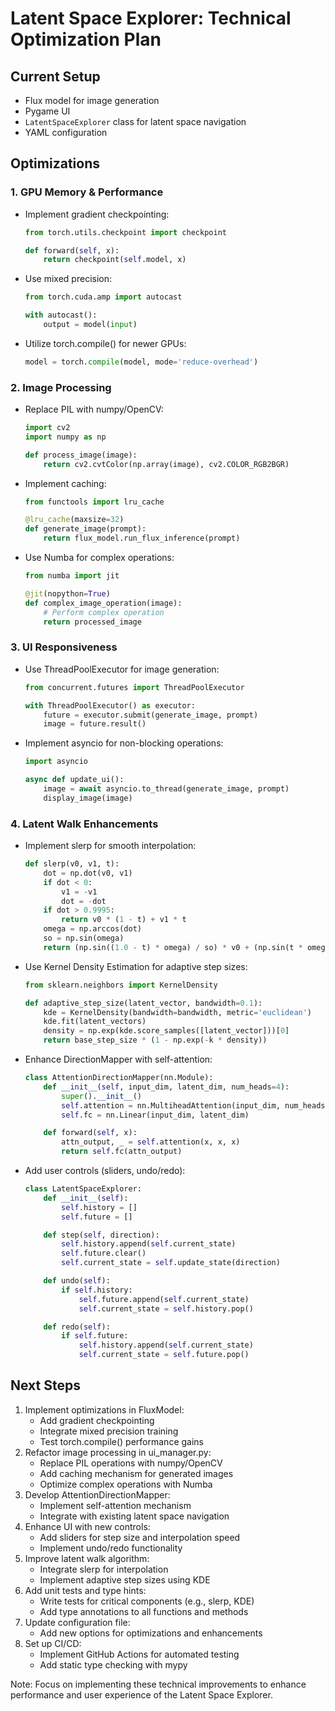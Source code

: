 # Latent Space Explorer: Technical Optimization Plan

## Current Setup
- Flux model for image generation
- Pygame UI
- `LatentSpaceExplorer` class for latent space navigation
- YAML configuration

## Optimizations

### 1. GPU Memory & Performance
- Implement gradient checkpointing:
  ```python
  from torch.utils.checkpoint import checkpoint

  def forward(self, x):
      return checkpoint(self.model, x)
  ```
- Use mixed precision:
  ```python
  from torch.cuda.amp import autocast

  with autocast():
      output = model(input)
  ```
- Utilize torch.compile() for newer GPUs:
  ```python
  model = torch.compile(model, mode='reduce-overhead')
  ```

### 2. Image Processing
- Replace PIL with numpy/OpenCV:
  ```python
  import cv2
  import numpy as np

  def process_image(image):
      return cv2.cvtColor(np.array(image), cv2.COLOR_RGB2BGR)
  ```
- Implement caching:
  ```python
  from functools import lru_cache

  @lru_cache(maxsize=32)
  def generate_image(prompt):
      return flux_model.run_flux_inference(prompt)
  ```
- Use Numba for complex operations:
  ```python
  from numba import jit

  @jit(nopython=True)
  def complex_image_operation(image):
      # Perform complex operation
      return processed_image
  ```

### 3. UI Responsiveness
- Use ThreadPoolExecutor for image generation:
  ```python
  from concurrent.futures import ThreadPoolExecutor

  with ThreadPoolExecutor() as executor:
      future = executor.submit(generate_image, prompt)
      image = future.result()
  ```
- Implement asyncio for non-blocking operations:
  ```python
  import asyncio

  async def update_ui():
      image = await asyncio.to_thread(generate_image, prompt)
      display_image(image)
  ```

### 4. Latent Walk Enhancements
- Implement slerp for smooth interpolation:
  ```python
  def slerp(v0, v1, t):
      dot = np.dot(v0, v1)
      if dot < 0:
          v1 = -v1
          dot = -dot
      if dot > 0.9995:
          return v0 * (1 - t) + v1 * t
      omega = np.arccos(dot)
      so = np.sin(omega)
      return (np.sin((1.0 - t) * omega) / so) * v0 + (np.sin(t * omega) / so) * v1
  ```
- Use Kernel Density Estimation for adaptive step sizes:
  ```python
  from sklearn.neighbors import KernelDensity

  def adaptive_step_size(latent_vector, bandwidth=0.1):
      kde = KernelDensity(bandwidth=bandwidth, metric='euclidean')
      kde.fit(latent_vectors)
      density = np.exp(kde.score_samples([latent_vector]))[0]
      return base_step_size * (1 - np.exp(-k * density))
  ```
- Enhance DirectionMapper with self-attention:
  ```python
  class AttentionDirectionMapper(nn.Module):
      def __init__(self, input_dim, latent_dim, num_heads=4):
          super().__init__()
          self.attention = nn.MultiheadAttention(input_dim, num_heads)
          self.fc = nn.Linear(input_dim, latent_dim)

      def forward(self, x):
          attn_output, _ = self.attention(x, x, x)
          return self.fc(attn_output)
  ```
- Add user controls (sliders, undo/redo):
  ```python
  class LatentSpaceExplorer:
      def __init__(self):
          self.history = []
          self.future = []

      def step(self, direction):
          self.history.append(self.current_state)
          self.future.clear()
          self.current_state = self.update_state(direction)

      def undo(self):
          if self.history:
              self.future.append(self.current_state)
              self.current_state = self.history.pop()

      def redo(self):
          if self.future:
              self.history.append(self.current_state)
              self.current_state = self.future.pop()
  ```

## Next Steps
1. Implement optimizations in FluxModel:
   - Add gradient checkpointing
   - Integrate mixed precision training
   - Test torch.compile() performance gains
2. Refactor image processing in ui_manager.py:
   - Replace PIL operations with numpy/OpenCV
   - Add caching mechanism for generated images
   - Optimize complex operations with Numba
3. Develop AttentionDirectionMapper:
   - Implement self-attention mechanism
   - Integrate with existing latent space navigation
4. Enhance UI with new controls:
   - Add sliders for step size and interpolation speed
   - Implement undo/redo functionality
5. Improve latent walk algorithm:
   - Integrate slerp for interpolation
   - Implement adaptive step sizes using KDE
6. Add unit tests and type hints:
   - Write tests for critical components (e.g., slerp, KDE)
   - Add type annotations to all functions and methods
7. Update configuration file:
   - Add new options for optimizations and enhancements
8. Set up CI/CD:
   - Implement GitHub Actions for automated testing
   - Add static type checking with mypy

Note: Focus on implementing these technical improvements to enhance performance and user experience of the Latent Space Explorer.